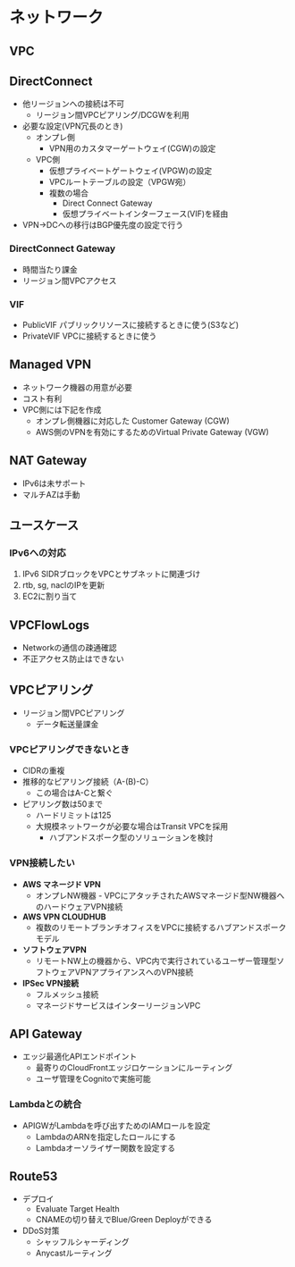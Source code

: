 # ネットワーク

## VPC

## DirectConnect

- 他リージョンへの接続は不可
  - リージョン間VPCピアリング/DCGWを利用
- 必要な設定(VPN冗長のとき)
  - オンプレ側
    - VPN用のカスタマーゲートウェイ(CGW)の設定
  - VPC側
    - 仮想プライベートゲートウェイ(VPGW)の設定
    - VPCルートテーブルの設定（VPGW宛）
    - 複数の場合
      - Direct Connect Gateway
      - 仮想プライベートインターフェース(VIF)を経由
- VPN→DCへの移行はBGP優先度の設定で行う

### DirectConnect Gateway

- 時間当たり課金
- リージョン間VPCアクセス

### VIF

- PublicVIF パブリックリソースに接続するときに使う(S3など)
- PrivateVIF VPCに接続するときに使う

## Managed VPN

- ネットワーク機器の用意が必要
- コスト有利
- VPC側には下記を作成
  - オンプレ側機器に対応した Customer Gateway (CGW)
  - AWS側のVPNを有効にするためのVirtual Private Gateway (VGW)

## NAT Gateway

- IPv6は未サポート
- マルチAZは手動

## ユースケース

### IPv6への対応
  
1. IPv6 SIDRブロックをVPCとサブネットに関連づけ
2. rtb, sg, naclのIPを更新
3. EC2に割り当て

## VPCFlowLogs

- Networkの通信の疎通確認
- 不正アクセス防止はできない

## VPCピアリング

- リージョン間VPCピアリング
  - データ転送量課金

### VPCピアリングできないとき

- CIDRの重複
- 推移的なピアリング接続（A-(B)-C）
  - この場合はA-Cと繋ぐ
- ピアリング数は50まで
  - ハードリミットは125
  - 大規模ネットワークが必要な場合はTransit VPCを採用
    - ハブアンドスポーク型のソリューションを検討

### VPN接続したい

- **AWS マネージド VPN**
  - オンプレNW機器 - VPCにアタッチされたAWSマネージド型NW機器へのハードウェアVPN接続
- **AWS VPN CLOUDHUB**
  - 複数のリモートブランチオフィスをVPCに接続するハブアンドスポークモデル
- **ソフトウェアVPN**
  - リモートNW上の機器から、VPC内で実行されているユーザー管理型ソフトウェアVPNアプライアンスへのVPN接続
- **IPSec VPN接続**
  - フルメッシュ接続
  - マネージドサービスはインターリージョンVPC

## API Gateway

- エッジ最適化APIエンドポイント
  - 最寄りのCloudFrontエッジロケーションにルーティング
  - ユーザ管理をCognitoで実施可能

### Lambdaとの統合

- APIGWがLambdaを呼び出すためのIAMロールを設定
  - LambdaのARNを指定したロールにする
  - Lambdaオーソライザー関数を設定する

## Route53

- デプロイ
  - Evaluate Target Health
  - CNAMEの切り替えでBlue/Green Deployができる
- DDoS対策
  - シャッフルシャーディング
  - Anycastルーティング
